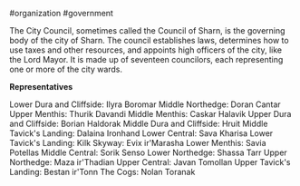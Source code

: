 #organization #government

The City Council, sometimes called the Council of Sharn, is the governing body of the city of Sharn. The council establishes laws, determines how to use taxes and other resources, and appoints high officers of the city, like the Lord Mayor. It is made up of seventeen councilors, each representing one or more of the city wards.

**Representatives**

Lower Dura and Cliffside: Ilyra Boromar
Middle Northedge: Doran Cantar
Upper Menthis: Thurik Davandi
Middle Menthis: Caskar Halavik
Upper Dura and Cliffside: Borian Haldorak
Middle Dura and Cliffside: Hruit
Middle Tavick's Landing: Dalaina Ironhand
Lower Central: Sava Kharisa
Lower Tavick's Landing: Kilk
Skyway: Evix ir'Marasha
Lower Menthis: Savia Potellas
Middle Central: Sorik Senso
Lower Northedge: Shassa Tarr
Upper Northedge: Maza ir'Thadian
Upper Central: Javan Tomollan
Upper Tavick's Landing: Bestan ir'Tonn
The Cogs: Nolan Toranak

